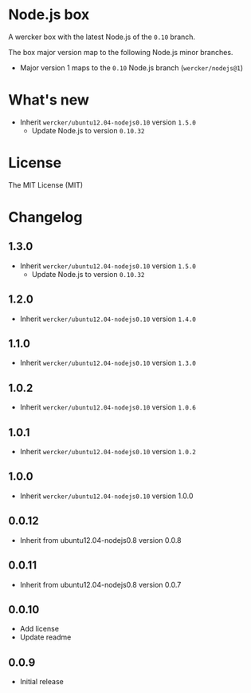 # Node.js box

A wercker box with the latest Node.js of the `0.10` branch.

The box major version map to the following Node.js minor branches.

- Major version 1 maps to the `0.10` Node.js branch (`wercker/nodejs@1`)

# What's new

- Inherit `wercker/ubuntu12.04-nodejs0.10` version `1.5.0`
  - Update Node.js to version `0.10.32`

# License

The MIT License (MIT)

# Changelog

## 1.3.0

- Inherit `wercker/ubuntu12.04-nodejs0.10` version `1.5.0`
  - Update Node.js to version `0.10.32`

## 1.2.0

- Inherit `wercker/ubuntu12.04-nodejs0.10` version `1.4.0`

## 1.1.0

- Inherit `wercker/ubuntu12.04-nodejs0.10` version `1.3.0`

## 1.0.2

- Inherit `wercker/ubuntu12.04-nodejs0.10` version `1.0.6`

## 1.0.1

- Inherit `wercker/ubuntu12.04-nodejs0.10` version `1.0.2`

## 1.0.0

- Inherit `wercker/ubuntu12.04-nodejs0.10` version 1.0.0

## 0.0.12

- Inherit from ubuntu12.04-nodejs0.8 version 0.0.8

## 0.0.11

- Inherit from ubuntu12.04-nodejs0.8 version 0.0.7

## 0.0.10

- Add license
- Update readme

## 0.0.9

- Initial release

